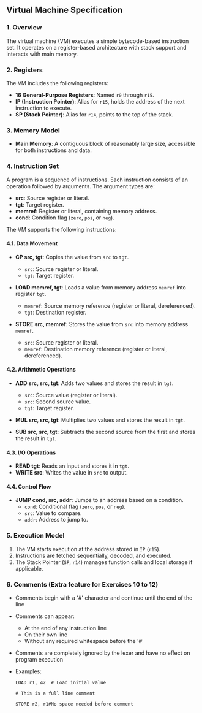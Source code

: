 ## Virtual Machine Specification

### 1. Overview
The virtual machine (VM) executes a simple bytecode-based instruction set. It operates on a register-based architecture with stack support and interacts with main memory.

### 2. Registers
The VM includes the following registers:
- **16 General-Purpose Registers**: Named `r0` through `r15`.
- **IP (Instruction Pointer)**: Alias for `r15`, holds the address of the next instruction to execute.
- **SP (Stack Pointer)**: Alias for `r14`, points to the top of the stack.

### 3. Memory Model
- **Main Memory**: A contiguous block of reasonably large size, accessible for both instructions and data.

### 4. Instruction Set
A program is a sequence of instructions. Each instruction consists of an operation followed by arguments. The argument types are:
- **src**: Source register or literal.
- **tgt**: Target register.
- **memref**: Register or literal, containing memory address.
- **cond**: Condition flag (`zero`, `pos`, or `neg`).

The VM supports the following instructions:

#### 4.1. Data Movement
- **CP src, tgt**: Copies the value from `src` to `tgt`.
  - `src`: Source register or literal.
  - `tgt`: Target register.

- **LOAD memref, tgt**: Loads a value from memory address `memref` into register `tgt`.
  - `memref`: Source memory reference (register or literal, dereferenced).
  - `tgt`: Destination register.

- **STORE src, memref**: Stores the value from `src` into memory address `memref`.
  - `src`: Source register or literal.
  - `memref`: Destination memory reference (register or literal, dereferenced).

#### 4.2. Arithmetic Operations
- **ADD src, src, tgt**: Adds two values and stores the result in `tgt`.
  - `src`: Source value (register or literal).
  - `src`: Second source value.
  - `tgt`: Target register.

- **MUL src, src, tgt**: Multiplies two values and stores the result in `tgt`.

- **SUB src, src, tgt**: Subtracts the second source from the first and stores the result in `tgt`.

#### 4.3. I/O Operations
- **READ tgt**: Reads an input and stores it in `tgt`.
- **WRITE src**: Writes the value in `src` to output.

#### 4.4. Control Flow
- **JUMP cond, src, addr**: Jumps to an address based on a condition.
  - `cond`: Conditional flag (`zero`, `pos`, or `neg`).
  - `src`: Value to compare.
  - `addr`: Address to jump to.

### 5. Execution Model
1. The VM starts execution at the address stored in `IP` (`r15`).
2. Instructions are fetched sequentially, decoded, and executed.
3. The Stack Pointer (`SP`, `r14`) manages function calls and local storage if applicable.

### 6. Comments (Extra feature for Exercises 10 to 12)
- Comments begin with a '#' character and continue until the end of the line
- Comments can appear:
  - At the end of any instruction line
  - On their own line
  - Without any required whitespace before the '#'
- Comments are completely ignored by the lexer and have no effect on program execution
- Examples:
  ```
  LOAD r1, 42  # Load initial value
  ```

  ```
  # This is a full line comment
  ```

  ```
  STORE r2, r1#No space needed before comment
  ```



